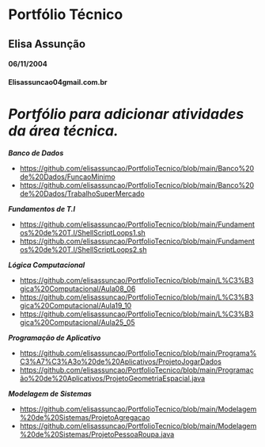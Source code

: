 # Portfólio Técnico
## Elisa Assunção
#### 06/11/2004
#### Elisassuncao04gmail.com.br


# _Portfólio para adicionar atividades da área técnica._


**_Banco de Dados_**
* https://github.com/elisassuncao/PortfolioTecnico/blob/main/Banco%20de%20Dados/FuncaoMinimo
* https://github.com/elisassuncao/PortfolioTecnico/blob/main/Banco%20de%20Dados/TrabalhoSuperMercado

**_Fundamentos de T.I_**
* https://github.com/elisassuncao/PortfolioTecnico/blob/main/Fundamentos%20de%20T.I/ShellScriptLoops1.sh
* https://github.com/elisassuncao/PortfolioTecnico/blob/main/Fundamentos%20de%20T.I/ShellScriptLoops2.sh

**_Lógica Computacional_**
* https://github.com/elisassuncao/PortfolioTecnico/blob/main/L%C3%B3gica%20Computacional/Aula08_06
* https://github.com/elisassuncao/PortfolioTecnico/blob/main/L%C3%B3gica%20Computacional/Aula19_10
* https://github.com/elisassuncao/PortfolioTecnico/blob/main/L%C3%B3gica%20Computacional/Aula25_05

**_Programação de Aplicativo_**
* https://github.com/elisassuncao/PortfolioTecnico/blob/main/Programa%C3%A7%C3%A3o%20de%20Aplicativos/ProjetoJogarDados
* https://github.com/elisassuncao/PortfolioTecnico/blob/main/Programação%20de%20Aplicativos/ProjetoGeometriaEspacial.java

**_Modelagem de Sistemas_**
* https://github.com/elisassuncao/PortfolioTecnico/blob/main/Modelagem%20de%20Sistemas/ProjetoAgregacao
* https://github.com/elisassuncao/PortfolioTecnico/blob/main/Modelagem%20de%20Sistemas/ProjetoPessoaRoupa.java
